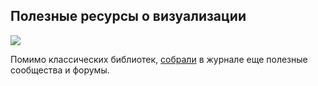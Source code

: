 ## Полезные ресурсы о визуализации

![](/img/SVR_15/1684866981_b316-cover.jpg#rounded)

Помимо классических библиотек, [собрали](https://softculture.cc/blog/entries/articles/poleznye-resursy-o-vizualizatsii) в журнале еще полезные сообщества и форумы.
